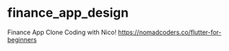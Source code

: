 # finance_app_design

Finance App Clone Coding with Nico!
<https://nomadcoders.co/flutter-for-beginners>
